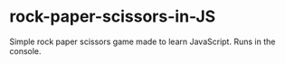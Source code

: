 # rock-paper-scissors-in-JS

Simple rock paper scissors game made to learn JavaScript. Runs in the console.